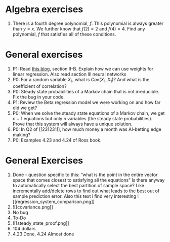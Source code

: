 # Algebra exercises
1. There is a fourth degree polynomial, $f$. This polynomial is always greater than $y=x$. We further know that $f(2)=2$ and $f(4)=4$. Find any polynomial, $f$ that satisfies all of these conditions.

# General exercises
1. P1: Read [this blog](https://medium.com/towards-data-science/a-birds-eye-view-of-linear-algebra-systems-of-equations-linear-regression-and-neural-networks-fe5b88a57f66), section II-B. Explain how we can use weights for linear regression. Also read section III neural networks
2. P0: For a random variable $X_1$, what is $Cov(X_1,X_1)$? And what is the coefficient of correlation?
3. P0: Steady state probabilities of a Markov chain that is not irreducible. Fix the bug in your code.
4. P1: Review the Beta regression model we were working on and how far did we get?
5. P0: When we solve the steady state equations of a Markov chain, we get $n+1$ equations but only $n$ variables (the steady state probabilities). Prove that this system will always have a unique solution.
6. P0: In Q2 of [[231231]], how much money a month was AI-betting edge making?
7. P0: Examples 4.23 and 4.24 of Ross book.



# General Exercises

1. Done - question specific to this: “what is the point in the entire vector space that comes closest to satisfying all the equations” Is there anyway to automatically select the best partition of sample space? Like incrementally add/delete rows to find out what leads to the best out of sample prediction error. Also this text i find very interesting
	![[regression_system_comparison.png]]
2. ![[covariance.png]]
3. No bug
4. To-Do
5. ![[steady_state_proof.png]]
6. 104 dollars
7. 4.23 Done, 4.24 Almost done
